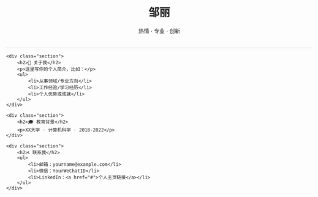 <!DOCTYPE html>
<html>
<head>
    <title>邹丽的个人主页</title>
    <style>
        body { font-family: Arial, sans-serif; max-width: 800px; margin: 0 auto; padding: 20px; }
        .header { text-align: center; border-bottom: 2px solid #eee; padding-bottom: 20px; }
        .section { margin: 40px 0; }
        img { width: 150px; border-radius: 50%; }
    </style>
</head>
<body>
    <div class="header">
        <h1>邹丽</h1>
        <p>热情 · 专业 · 创新</p>
    </div>

    <div class="section">
        <h2>📌 关于我</h2>
        <p>这里写你的个人简介，比如：</p>
        <ul>
            <li>从事领域/专业方向</li>
            <li>工作经验/学习经历</li>
            <li>个人优势或成就</li>
        </ul>
    </div>

    <div class="section">
        <h2>🎓 教育背景</h2>
        <p>XX大学 · 计算机科学 · 2018-2022</p>
    </div>

    <div class="section">
        <h2>📞 联系我</h2>
        <ul>
            <li>邮箱：yourname@example.com</li>
            <li>微信：YourWeChatID</li>
            <li>LinkedIn：<a href="#">个人主页链接</a></li>
        </ul>
    </div>

